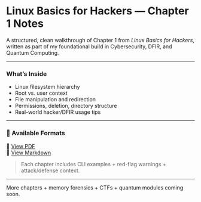 # Linux Basics for Hackers — Chapter 1 Notes

A structured, clean walkthrough of Chapter 1 from *Linux Basics for Hackers*, written as part of my foundational build in Cybersecurity, DFIR, and Quantum Computing.

---

### What’s Inside
- Linux filesystem hierarchy
- Root vs. user context
- File manipulation and redirection
- Permissions, deletion, directory structure
- Real-world hacker/DFIR usage tips

---

### 📂 Available Formats

📄 [View PDF](./chapter-1/Linux_Basics_for_Hackers_Notes_CHAPTER1.pdf)  
📝 [View Markdown](./chapter-1/Linux_Basics_for_Hackers_Chapter1.md)

> Each chapter includes CLI examples + red-flag warnings + attack/defense context.

---

More chapters + memory forensics + CTFs + quantum modules coming soon.
